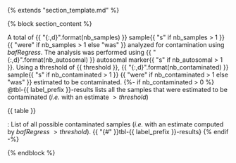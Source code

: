 {% extends "section_template.md" %}

{% block section_content %}

A total of {{ "{:,d}".format(nb_samples) }} sample{{ "s" if nb_samples > 1 }}
{{ "were" if nb_samples > 1 else "was" }} analyzed for contamination using
_bafRegress_. The analysis was performed using
{{ "{:,d}".format(nb_autosomal) }} autosomal
marker{{ "s" if nb_autosomal > 1 }}. Using a threshold of {{ threshold }},
{{ "{:,d}".format(nb_contaminated) }} sample{{ "s" if nb_contaminated > 1 }}
{{ "were" if nb_contaminated > 1 else "was" }} estimated to be contaminated.
{%- if nb_contaminated > 0 %}
@tbl-{{ label_prefix }}-results lists all the samples that were estimated to be
contaminated (_i.e._ with an estimate $>{{ threshold }}$)

{{ table }}

: List of all possible contaminated samples (_i.e._ with an estimate computed
by _bafRegress_ $>{{ threshold }}$). {{ "{#" }}tbl-{{ label_prefix }}-results}
{% endif -%}

{% endblock %}
